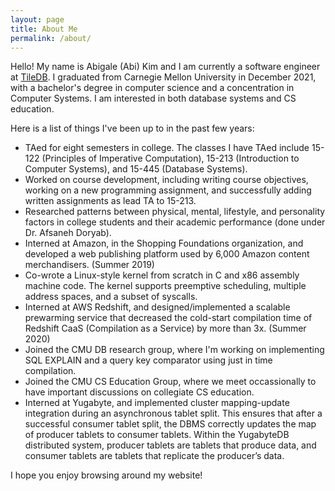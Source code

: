 ```yaml
---
layout: page
title: About Me
permalink: /about/
---
```


Hello! My name is Abigale (Abi) Kim and I am currently a software engineer at [TileDB](https://github.com/TileDB-Inc/TileDB). I graduated from Carnegie Mellon University in December 2021, with a bachelor's degree in computer science and a concentration in Computer Systems. I am interested in both database systems and CS education.

Here is a list of things I've been up to in the past few years:
- TAed for eight semesters in college. The classes I have TAed include 15-122 (Principles of Imperative Computation), 15-213 (Introduction to Computer Systems), and 15-445 (Database Systems).
- Worked on course development, including writing course objectives, working on a new programming assignment, and successfully adding written assignments as lead TA to 15-213.
- Researched patterns between physical, mental, lifestyle, and personality factors in college students and their academic performance (done under Dr. Afsaneh Doryab).
- Interned at Amazon, in the Shopping Foundations organization, and developed a web publishing platform used by 6,000 Amazon content merchandisers. (Summer 2019)
- Co-wrote a Linux-style kernel from scratch in C and x86 assembly machine code. The kernel supports preemptive scheduling, multiple address spaces, and a subset of syscalls.
- Interned at AWS Redshift, and designed/implemented a scalable prewarming service that decreased the cold-start compilation time of Redshift CaaS (Compilation as a Service) by more than 3x. (Summer 2020)
- Joined the CMU DB research group, where I'm working on implementing SQL EXPLAIN and a query key comparator using just in time compilation.
- Joined the CMU CS Education Group, where we meet occassionally to have important discussions on collegiate CS education.
- Interned at Yugabyte, and implemented cluster mapping-update integration during an asynchronous tablet split. This ensures that after a successful consumer tablet split, the DBMS correctly updates the map of producer tablets to consumer tablets. Within the YugabyteDB distributed system, producer tablets are tablets that produce data, and consumer tablets are tablets that replicate the producer’s data.

I hope you enjoy browsing around my website!

